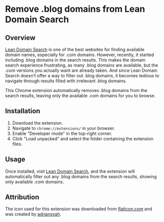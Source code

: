 # Remove .blog domains from Lean Domain Search

## Overview

[Lean Domain Search](https://leandomainsearch.com) is one of the best websites for finding available domain names, especially for .com domains. However, recently, it started including .blog domains in the search results. This makes the domain search experience frustrating, as many .blog domains are available, but the .com versions you actually want are already taken. And since Lean Domain Search doesn’t offer a way to filter out .blog domains, it becomes tedious to navigate through results filled with irrelevant .blog domains.

This Chrome extension automatically removes .blog domains from the search results, leaving only the available .com domains for you to browse.

## Installation

1. Download the extension.
2. Navigate to `chrome://extensions/` in your browser.
3. Enable "Developer mode" in the top-right corner.
4. Click "Load unpacked" and select the folder containing the extension files.

## Usage

Once installed, visit [Lean Domain Search](https://leandomainsearch.com), and the extension will automatically filter out any .blog domains from the search results, showing only available .com domains.

## Attribution

The icon used for this extension was downloaded from [flaticon.com](https://www.flaticon.com/free-icons/user-interface) and was created by [adriansyah](https://www.flaticon.com/authors/adriansyah).
